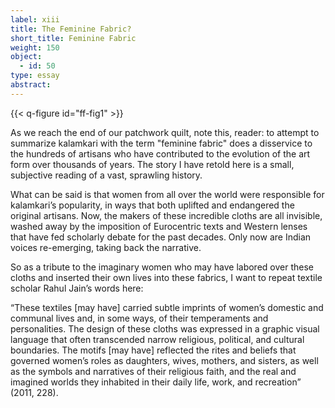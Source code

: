 ```yaml
---
label: xiii
title: The Feminine Fabric?
short_title: Feminine Fabric
weight: 150
object:
  - id: 50
type: essay
abstract:
---
```


{{< q-figure id="ff-fig1" >}}

As we reach the end of our patchwork quilt, note this, reader: to attempt to summarize kalamkari with the term "feminine fabric" does a disservice to the hundreds of artisans who have contributed to the evolution of the art form over thousands of years. The story I have retold here is a small, subjective reading of a vast, sprawling history.

What can be said is that women from all over the world were responsible for kalamkari’s popularity, in ways that both uplifted and endangered the original artisans. Now, the makers of these incredible cloths are all invisible, washed away by the imposition of Eurocentric texts and Western lenses that have fed scholarly debate for the past decades. Only now are Indian voices re-emerging, taking back the narrative.

So as a tribute to the imaginary women who may have labored over these cloths and inserted their own lives into these fabrics, I want to repeat textile scholar Rahul Jain’s words here:

“These textiles [may have] carried subtle imprints of women’s domestic and communal lives and, in some ways, of their temperaments and personalities. The design of these cloths was expressed in a graphic visual language that often transcended narrow religious, political, and cultural boundaries. The motifs [may have] reflected the rites and beliefs that governed women’s roles as daughters, wives, mothers, and sisters, as well as the symbols and narratives of their religious faith, and the real and imagined worlds they inhabited in their daily life, work, and recreation” (2011, 228).
